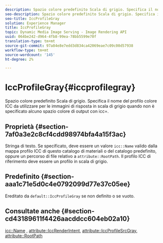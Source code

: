 ```yaml
---
description: Spazio colore predefinito Scala di grigio. Specifica il nome del profilo colore ICC da utilizzare per le immagini di risposta in scala di grigio quando non è specificato alcuno spazio colore di output con icc=.
seo-description: Spazio colore predefinito Scala di grigio. Specifica il nome del profilo colore ICC da utilizzare per le immagini di risposta in scala di grigio quando non è specificato alcuno spazio colore di output con icc=.
seo-title: IccProfileGray
solution: Experience Manager
title: IccProfileGray
topic: Dynamic Media Image Serving - Image Rendering API
uuid: 064be242-d964-4fb8-99ea-78bb5599e70f
translation-type: tm+mt
source-git-commit: 97a84e8e7edd3d834ca42069eae7c09c00d57938
workflow-type: tm+mt
source-wordcount: '145'
ht-degree: 2%

---
```



# IccProfileGray{#iccprofilegray}

Spazio colore predefinito Scala di grigio. Specifica il nome del profilo colore ICC da utilizzare per le immagini di risposta in scala di grigio quando non è specificato alcuno spazio colore di output con icc=.

## Proprietà {#section-7af0a3e2c8cf4cdd98974bfa4a15f3ac}

Stringa di testo. Se specificato, deve essere un valore `icc::Name` valido dalla mappa profilo ICC di questo catalogo di materiali o del catalogo predefinito, oppure un percorso di file relativo a `attribute::RootPath`. Il profilo ICC di riferimento deve essere un profilo in scala di grigio.

## Predefinito {#section-aaa1c71e5d0c4e0792099d77e37c05ee}

Ereditato da `default::IccProfileGray` se non definito o se vuoto.

## Consultate anche {#section-cd43189611f4426aacddcc604eb02a10}

[icc::Name](../../../../../ir-api/material-cat/image-rendering-api-ref/c-ir-material-catalog/c-ir-icc-profile-map-reference/r-ir-name-icc.md#reference-7a293ede360e433782575f8f6a562ac2) ,  [attribute::IccRenderIntent](../../../../../ir-api/material-cat/image-rendering-api-ref/c-ir-material-catalog/c-ir-attributes-reference/r-ir-iccrenderintent.md#reference-3b80b7a4c25545a593c5076f318b5c40),  [attribute::IccProfileSrcGray](../../../../../ir-api/material-cat/image-rendering-api-ref/c-ir-material-catalog/c-ir-attributes-reference/r-ir-iccprofilesrcgray.md#reference-a2abcd4aa5864738bbea8f55706deaf2),  [attribute::RootPath](../../../../../ir-api/material-cat/image-rendering-api-ref/c-ir-material-catalog/c-ir-attributes-reference/r-ir-rootpath.md#reference-a4d7c96b62e14fcbad1740c702f160f3)
